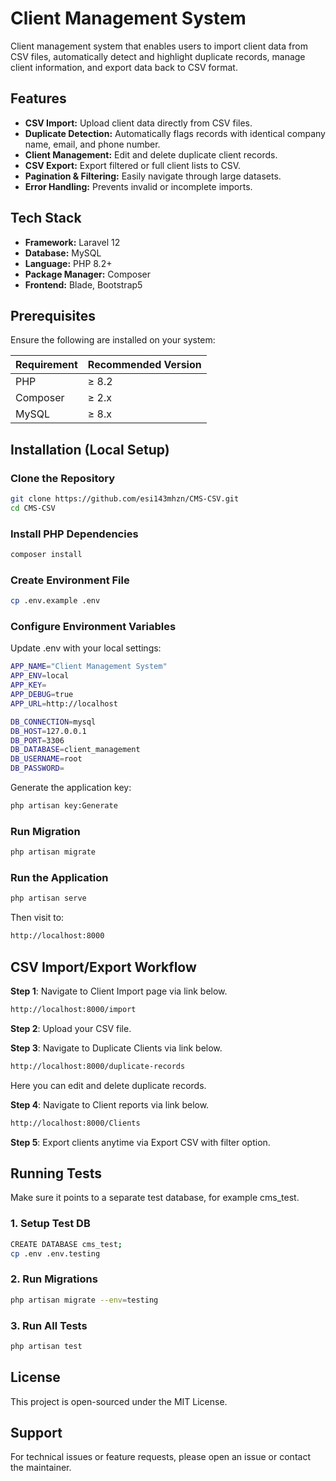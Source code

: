 
# Client Management System

Client management system that enables users to import client data from CSV files, automatically detect and highlight duplicate records, manage client information, and export data back to CSV format.

## Features

- **CSV Import:** Upload client data directly from CSV files.  
- **Duplicate Detection:** Automatically flags records with identical company name, email, and phone number.  
- **Client Management:** Edit and delete duplicate client records.  
- **CSV Export:** Export filtered or full client lists to CSV.  
- **Pagination & Filtering:** Easily navigate through large datasets.  
- **Error Handling:** Prevents invalid or incomplete imports.

## Tech Stack

- **Framework:** Laravel 12  
- **Database:** MySQL  
- **Language:** PHP 8.2+  
- **Package Manager:** Composer  
- **Frontend:** Blade, Bootstrap5

## Prerequisites

Ensure the following are installed on your system:

| Requirement | Recommended Version |
|--------------|----------------------|
| PHP | ≥ 8.2 |
| Composer | ≥ 2.x |
| MySQL | ≥ 8.x |

## Installation (Local Setup)

### Clone the Repository
```bash
git clone https://github.com/esi143mhzn/CMS-CSV.git
cd CMS-CSV 
```

### Install PHP Dependencies
```bash
composer install 
```

### Create Environment File
```bash
cp .env.example .env
```

### Configure Environment Variables
Update .env with your local settings:
```bash
APP_NAME="Client Management System"
APP_ENV=local
APP_KEY=
APP_DEBUG=true
APP_URL=http://localhost

DB_CONNECTION=mysql
DB_HOST=127.0.0.1
DB_PORT=3306
DB_DATABASE=client_management
DB_USERNAME=root
DB_PASSWORD=
```
Generate the application key:
```bash
php artisan key:Generate
```

### Run Migration
```bash
php artisan migrate
```

### Run the Application
```bash
php artisan serve
```
Then visit to:
```bash
http://localhost:8000
```

## CSV Import/Export Workflow

**Step 1**: Navigate to Client Import page via link below. 
```bash
http://localhost:8000/import
```
**Step 2**: Upload your CSV file.

**Step 3**: Navigate to Duplicate Clients  via link below.
```bash
http://localhost:8000/duplicate-records
```
Here you can edit and delete duplicate records.

**Step 4**: Navigate to Client reports via link below.
```bash
http://localhost:8000/Clients
```
**Step 5**: Export clients anytime via Export CSV with filter option.

## Running Tests
Make sure it points to a separate test database, for example cms_test.

### 1. Setup Test DB
```bash
CREATE DATABASE cms_test;
cp .env .env.testing
```

### 2. Run Migrations
```bash
php artisan migrate --env=testing
```

### 3. Run All Tests
```bash
php artisan test
```

## License

This project is open-sourced under the MIT License.

## Support

For technical issues or feature requests, please open an issue or contact the maintainer.

